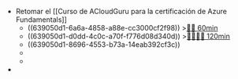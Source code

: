 - Retomar el [[Curso de ACloudGuru para la certificación de Azure Fundamentals]]
	- ((639050d1-6a6a-4858-a88e-cc3000cf2f98)) >[🍅🍅 60min](#agenda-pomo://?t=f-1670402657430-1800%2Cf-1670405775049-1800)
	- ((639050d1-d0dd-4c0c-a70f-f776d08d340d)) >[🍅🍅🍅🍅 120min](#agenda-pomo://?t=f-1670408258237-1800%2Cf-1670410188183-1800%2Cf-1670412545842-1800%2Cf-1670415324334-1800)
	- ((639050d1-8696-4553-b73a-14eab392cf3c))
	-
	-
-